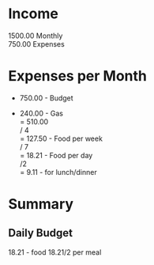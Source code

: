 # Income  
  
1500.00 Monthly  
750.00 Expenses  
  
# Expenses per Month  
  
+ 750.00 - Budget  
- 240.00 - Gas  
= 510.00  
/ 4  
= 127.50 - Food per week  
/ 7  
= 18.21 - Food per day  
/2  
= 9.11 - for lunch/dinner  
  
# Summary  
  
## Daily Budget  
  
18.21 - food
18.21/2 per meal